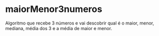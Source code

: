 # maiorMenor3numeros
Algoritmo que recebe 3 números e vai descobrir qual é o maior, menor, mediana, média dos 3 e a média de maior e menor.
